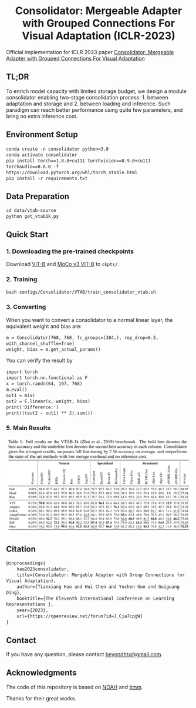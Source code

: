 <div align="center">

<h1>Consolidator: Mergeable Adapter with
Grouped Connections For Visual Adaptation (ICLR-2023)</h1>

</div>

Official implementation for ICLR 2023 paper [Consolidator: Mergeable Adapter with
Grouped Connections For Visual Adaptation](https://arxiv.org/abs/2305.00603)

## TL;DR

To enrich model capacity with limited storage budget, we design a module consolidator enabling two-stage consolidation process: 1. between adaptation and storage and 2. between loading and inference. 
Such paradigm can reach better performance using quite few parameters, and bring no extra inference cost. 


## Environment Setup
```
conda create -n consolidator python=3.8
conda activate consolidator
pip install torch==1.8.0+cu111 torchvision==0.9.0+cu111 torchaudio==0.8.0 -f https://download.pytorch.org/whl/torch_stable.html
pip install -r requirements.txt
```

## Data Preparation

```
cd data/vtab-source
python get_vtab1k.py
```

## Quick Start

### 1. Downloading the pre-trained checkpoints

Download [ViT-B](https://storage.googleapis.com/vit_models/imagenet21k/ViT-B_16.npz) and [MoCo v3 ViT-B](https://dl.fbaipublicfiles.com/moco-v3/vit-b-300ep/vit-b-300ep.pth.tar) to ```ckpts/```.


### 2. Training
```
bash configs/Consolidator/VTAB/train_consolidator_vtab.sh
```

### 3. Converting
When you want to convert a consolidator to a normal linear layer, the equivalent weight and bias are:
```
m = Consolidator(768, 768, fc_groups=(384,), rep_drop=0.5, with_channel_shuffle=True)
weight, bias = m.get_actual_params()
```
You can verify the result by
```
import torch
import torch.nn.functional as F
x = torch.randn(64, 197, 768)
m.eval()
out1 = m(x)
out2 = F.linear(x, weight, bias)
print('Difference:')
print(((out2 - out1) ** 2).sum())
```

### 5. Main Results
![fig1](figures/table1.jpg)

## Citation
```
@inproceedings{
    hao2023consolidator,
    title={Consolidator: Mergable Adapter with Group Connections for Visual Adaptation},
    author={Tianxiang Hao and Hui Chen and Yuchen Guo and Guiguang Ding},
    booktitle={The Eleventh International Conference on Learning Representations },
    year={2023},
    url={https://openreview.net/forum?id=J_Cja7cpgW}
}
```

## Contact
If you have any question, please contact beyondhtx@gmail.com.

## Acknowledgments
The code of this repository is based on [NOAH](https://github.com/ZhangYuanhan-AI/NOAH) and [timm](https://github.com/rwightman/pytorch-image-models).

Thanks for their great works.


